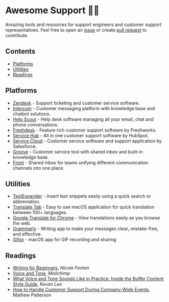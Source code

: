 # Awesome Support 🦸‍♂️
Amazing tools and resources for support engineers and customer support representatives. Feel free to open an [issue](https://github.com/fatihok/awesome-support/issues) or create [pull request](https://github.com/fatihok/awesome-support/pulls) to contribute.
## Contents
- [Platforms](#platforms)
- [Utilities](#utilities)
- [Readings](#readings)
## Platforms
- [Zendesk](https://www.zendesk.com) - Support ticketing and customer service software.
- [Intercom](https://www.intercom.com) - Customer messaging platform with knowledge base and chatbot solutions.
- [Help Scout](https://www.helpscout.com) - Help desk software managing all your email, chat and phone conversations. 
- [Freshdesk](https://freshdesk.com) - Feature rich customer support software by Freshworks.
- [Service Hub](https://www.hubspot.com/products/service) - All in one customer support software by HubSpot.
- [Service Cloud](https://www.salesforce.com/solutions/small-business-solutions/keep-customers) - Customer service software and support application by Salesforce.
- [Groove](https://www.groovehq.com) - Customer service tool with shared inbox and built-in knowledge base.
- [Front](https://frontapp.com) - Shared inbox for teams unifying different communication channels into one place.
## Utilities
- [TextExpander](https://textexpander.com) - Insert text snippets easily using a quick search or abbreviation.
- [Translate Tab](https://apps.apple.com/us/app/translate-tab/id458887729) - Easy to use macOS application for quick translation between 100+ languages.
- [Google Translate for Chrome](https://chrome.google.com/webstore/detail/google-translate/aapbdbdomjkkjkaonfhkkikfgjllcleb) - View translations easily as you browse the web.
- [Grammarly](https://www.grammarly.com) - Writing app to make your messages clear, mistake-free, and effective.
- [Gifox](https://gifox.io) - macOS app for GIF recording and sharing
## Readings
- [Writing for Beginners](https://www.nicolefenton.com/writing-for-beginners), *Nicole Fenton*
- [Voice and Tone](https://styleguide.mailchimp.com/voice-and-tone), *Mailchimp*
- [What Voice and Tone Sounds Like in Practice: Inside the Buffer Content Style Guide](https://open.buffer.com/style-guide), *Kevan Lee*
- [How to Handle Customer Support During Company-Wide Events](https://www.helpscout.com/helpu/support-during-company-events), Mathew Patterson